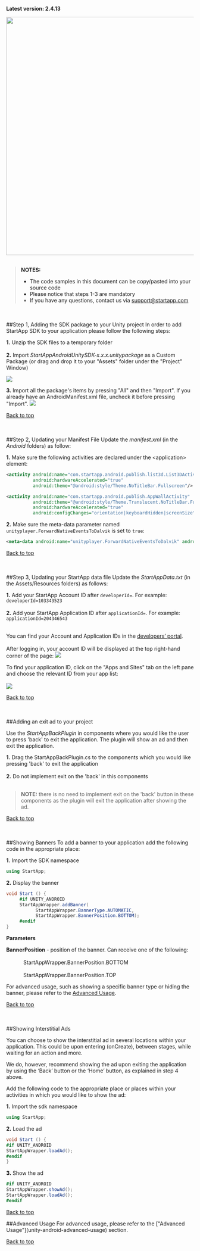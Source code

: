 <a name="top" />

**Latest version: 2.4.13**

<img src="./unity/images/unity-android-intro.png" width="640px" /><br></br>

> **NOTES:**
> - The code samples in this document can be copy/pasted into your source code
> - Please notice that steps 1-3 are mandatory
> - If you have any questions, contact us via [support@startapp.com](mailto:support@startapp.com)

<br></br>
<a name="step1" />
##Step 1, Adding the SDK package to your Unity project
In order to add StartApp SDK to your application please follow the following steps:

**1.** Unzip the SDK files to a temporary folder<br></br>
**2.** Import _StartAppAndroidUnitySDK-x.x.x.unitypackage_ as a Custom Package (or drag and drop it to your "Assets" folder under the "Project" Window)

<img src="./unity/images/unity-android-import-package.png" />

**3.** Import all the package's items by pressing "All" and then "Import". If you already have an AndroidManifest.xml file, uncheck it before pressing "Import". 
<img src="./unity/images/unity-android-import-all.png" />

[Back to top](#top)


<br></br>
<a name="step2" />
##Step 2, Updating your Manifest File
Update the _manifest.xml_ (in the _Android_ folders) as follow:
  
**1.** Make sure the following activities are declared under the \<application\> element:

```xml
<activity android:name="com.startapp.android.publish.list3d.List3DActivity"
          android:hardwareAccelerated="true"
          android:theme="@android:style/Theme.NoTitleBar.Fullscreen"/>

<activity android:name="com.startapp.android.publish.AppWallActivity" 
          android:theme="@android:style/Theme.Translucent.NoTitleBar.Fullscreen" 
          android:hardwareAccelerated="true"
          android:configChanges="orientation|keyboardHidden|screenSize" />
```

**2.** Make sure the meta-data parameter named `unityplayer.ForwardNativeEventsToDalvik` is set to `true`:
```xml
<meta-data android:name="unityplayer.ForwardNativeEventsToDalvik" android:value="true" />
```

[Back to top](#top)


<br></br>
<a name="step3" />
##Step 3, Updating your StartApp data file
Update the _StartAppData.txt_ (in the Assets/Resources folders) as follows:

**1.** Add your StartApp Account ID after ``developerId=``. 
For example: ``developerId=103343523`` <br></br>
**2.** Add your StartApp Application ID after ``applicationId=``. 
For example: ``applicationId=204346543`` <br></br>

You can find your Account and Application IDs in the [developers’ portal](http://developers.startapp.com).<br></br>
After logging in, your account ID will be displayed at the top right-hand corner of the page:
<img src="./Android/images/accountId.png" />

To find your application ID, click on the "Apps and Sites" tab on the left pane and choose the relevant ID from your app list:<br></br>
<img src="./Android/images/android-appId.png" />


[Back to top](#top)


<br></br>
<a name="step4" />
##Adding an exit ad to your project

Use the *StartAppBackPlugin* in components where you would like the user to press 'back' to exit the application. The plugin will show an ad and then exit the application.

**1.** Drag the StartAppBackPlugin.cs to the components which you would like pressing 'back' to exit the application <br></br>
**2.** Do not implement exit on the 'back' in this components <br></br>

> **NOTE:** there is no need to implement exit on the 'back' button in these components as the plugin will exit the application after showing the ad.

[Back to top](#top)


<br></br>
<a name="step5" />
##Showing Banners
To add a banner to your application add the following code in the appropriate place:

**1.** Import the SDK namespace
```csharp
using StartApp;
```

**2.** Display the banner
```csharp
void Start () {
     #if UNITY_ANDROID
     StartAppWrapper.addBanner( 
           StartAppWrapper.BannerType.AUTOMATIC,
	       StartAppWrapper.BannerPosition.BOTTOM);
     #endif
}
```
**Parameters**

**BannerPosition** - position of the banner. Can receive one of the following:
<br></br><img src="./iOS/images/V.png" hspace="15px" width="12px" /> StartAppWrapper.BannerPosition.BOTTOM
<br></br><img src="./iOS/images/V.png" hspace="15px" width="12px" /> StartAppWrapper.BannerPosition.TOP

For advanced usage, such as showing a specific banner type or hiding the banner, please refer to the [Advanced Usage](unity-android-advanced-usage#banners).

[Back to top](#top)


<br></br>
<a name="step6" />
##Showing Interstitial Ads

You can choose to show the interstitial ad in several locations within your application.
This could be upon entering (onCreate), between stages, while waiting for an action and more.

We do, however, recommend showing the ad upon exiting the application by using the ‘Back’ button or the ‘Home’ button, as explained in step 4 above.

Add the following code to the appropriate place or places within your activities in which you would like to show the ad:

**1.** Import the sdk namespace
```csharp
using StartApp;
```

**2.** Load the ad
```csharp
void Start () {
#if UNITY_ANDROID
StartAppWrapper.loadAd();
#endif
}
```

**3.** Show the ad
```csharp
#if UNITY_ANDROID
StartAppWrapper.showAd();
StartAppWrapper.loadAd();
#endif
```

[Back to top](#top)


<a name="AdvancedUsage" />
##Advanced Usage
For advanced usage, please refer to the ["Advanced Usage"](unity-android-advanced-usage) section.

[Back to top](#top)
